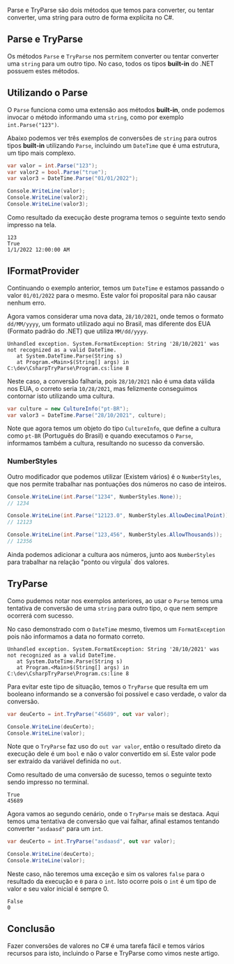 Parse e TryParse são dois métodos que temos para converter, ou tentar converter, uma string para outro de forma explícita no C#.

## Parse e TryParse
Os métodos `Parse` e `TryParse` nos permitem converter ou tentar converter uma `string` para um outro tipo. No caso, todos os tipos **built-in** do .NET possuem estes métodos.

## Utilizando o Parse
O `Parse` funciona como uma extensão aos métodos **built-in**, onde podemos invocar o método informando uma `string`, como por exemplo `int.Parse("123")`.

Abaixo podemos ver três exemplos de conversões de `string` para outros tipos **built-in** utilizando `Parse`, incluindo um `DateTime` que é uma estrutura, um tipo mais complexo.

```csharp
var valor = int.Parse("123");
var valor2 = bool.Parse("true");
var valor3 = DateTime.Parse("01/01/2022");

Console.WriteLine(valor);
Console.WriteLine(valor2);
Console.WriteLine(valor3);
```
Como resultado da execução deste programa temos o seguinte texto sendo impresso na tela.

```
123
True
1/1/2022 12:00:00 AM
```

## IFormatProvider
Continuando o exemplo anterior, temos um `DateTime` e estamos passando o valor `01/01/2022` para o mesmo. Este valor foi proposital para não causar nenhum erro.

Agora vamos considerar uma nova data, `28/10/2021`, onde temos o formato `dd/MM/yyyy`, um formato utilizado aqui no Brasil, mas diferente dos EUA (Formato padrão do .NET) que utiliza `MM/dd/yyyy`.

```
Unhandled exception. System.FormatException: String '28/10/2021' was not recognized as a valid DateTime.
   at System.DateTime.Parse(String s)
   at Program.<Main>$(String[] args) in C:\dev\CsharpTryParse\Program.cs:line 8
```

Neste caso, a conversão falharia, pois `28/10/2021` não é uma data válida nos EUA, o correto seria `10/28/2021`, mas felizmente conseguimos contornar isto utilizando uma cultura.

```csharp
var culture = new CultureInfo("pt-BR");
var valor3 = DateTime.Parse("28/10/2021", culture);
```
Note que agora temos um objeto do tipo `CultureInfo`, que define a cultura como `pt-BR` (Português do Brasil) e quando executamos o `Parse`, informamos também a cultura, resultando no sucesso da conversão.

### NumberStyles
Outro modificador que podemos utilizar (Existem vários) é o `NumberStyles`, que nos permite trabalhar nas pontuações dos números no caso de inteiros.


```csharp
Console.WriteLine(int.Parse("1234", NumberStyles.None)); 
// 1234

Console.WriteLine(int.Parse("12123.0", NumberStyles.AllowDecimalPoint)); 
// 12123

Console.WriteLine(int.Parse("123,456", NumberStyles.AllowThousands)); 
// 12356
```
Ainda podemos adicionar a cultura aos números, junto aos `NumberStyles` para trabalhar na relação "ponto ou vírgula` dos valores.

## TryParse
Como pudemos notar nos exemplos anteriores, ao usar o `Parse` temos uma tentativa de conversão de uma `string` para outro tipo, o que nem sempre ocorrerá com sucesso.

No caso demonstrado com o `DateTime` mesmo, tivemos um `FormatException` pois não informamos a data no formato correto.

```
Unhandled exception. System.FormatException: String '28/10/2021' was not recognized as a valid DateTime.
   at System.DateTime.Parse(String s)
   at Program.<Main>$(String[] args) in C:\dev\CsharpTryParse\Program.cs:line 8
```

Para evitar este tipo de situação, temos o `TryParse` que resulta em um booleano informando se a conversão foi possível e caso verdade, o valor da conversão.

```csharp
var deuCerto = int.TryParse("45689", out var valor);

Console.WriteLine(deuCerto);
Console.WriteLine(valor);
```

Note que o `TryParse` faz uso do `out var valor`, então o resultado direto da execução dele é um `bool` e não o valor convertido em sí. Este valor pode ser extraído da variável definida no `out`.

Como resultado de uma conversão de sucesso, temos o seguinte texto sendo impresso no terminal.

```
True
45689
```

Agora vamos ao segundo cenário, onde o `TryParse` mais se destaca. Aqui temos uma tentativa de conversão que vai falhar, afinal estamos tentando converter `"asdaasd"` para um `int`.

```csharp
var deuCerto = int.TryParse("asdaasd", out var valor);

Console.WriteLine(deuCerto);
Console.WriteLine(valor);
```

Neste caso, não teremos uma exceção e sim os valores `false` para o resultado da execução e `0` para o `int`. Isto ocorre pois o `int` é um tipo de valor e seu valor inicial é sempre 0.

```
False
0
```

## Conclusão
Fazer conversões de valores no C# é uma tarefa fácil e temos vários recursos para isto, incluindo o Parse e TryParse como vimos neste artigo.
